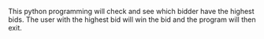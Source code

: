 This python programming will check and see which bidder have the highest bids.
The user with the highest bid will win the bid and the program will then exit.
